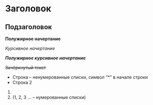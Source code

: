 # Заголовок
## Подзаголовок
**Полужирное начертание**

*Курсивное начертание*

***Полужирное курсивное начертание***

~~Зачёркнутый текст~~

* Строка – ненумерованные списки, символ “*” в начале строки
* Строка 2

1.
2. (1, 2, 3 … – нумерованные списки)